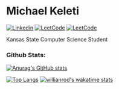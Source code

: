 # Michael Keleti 
[![Linkedin](https://img.shields.io/badge/LinkedIn-0077B5?style=for-the-badge&logo=linkedin&logoColor=white)](https://www.linkedin.com/in/mkeleti)   [![LeetCode](https://img.shields.io/badge/-LeetCode-FFA116?style=for-the-badge&logo=LeetCode&logoColor=black)](https://leetcode.com/mkeleti/)   [![LeetCode](https://img.shields.io/badge/website-000000?style=for-the-badge&logo=About.me&logoColor=white)](https://mkeleti.com)

Kansas State Computer Science Student

### Github Stats:

[![Anurag's GitHub stats](https://github-readme-stats.vercel.app/api?username=mkeleti&count_private=true&include_all_commits=true&show_icons=true&theme=tokyonight)](https://mkeleti.com)

[![Top Langs](https://github-readme-stats.vercel.app/api/top-langs/?username=mkeleti&layout=compact&theme=tokyonight)](https://mkeleti.com)
[![willianrod's wakatime stats](https://github-readme-stats.vercel.app/api/wakatime?username=mkeleti&theme=tokyonight)](https://mkeleti.com)

